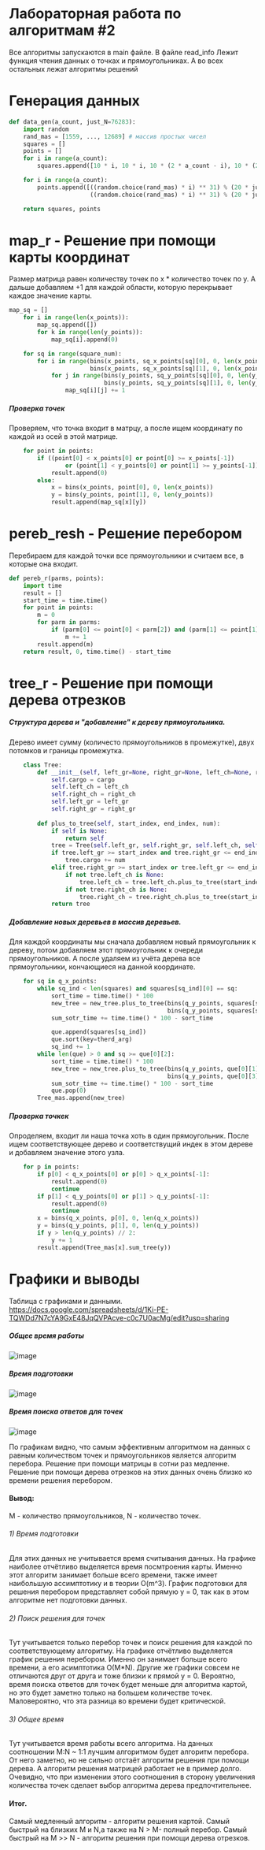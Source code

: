 # Лабораторная работа по алгоритмам #2
Все алгоритмы запускаются в main файле. В файле read_info Лежит функция чтения данных о точках и прямоугольниках. А во всех остальных лежат алгоритмы решений

# Генерация данных
```python
def data_gen(a_count, just_N=76283):
    import random
    rand_mas = [1559, ..., 12689] # массив простых чисел
    squares = []
    points = []
    for i in range(a_count):
        squares.append([10 * i, 10 * i, 10 * (2 * a_count - i), 10 * (2 * a_count - i)])

    for i in range(a_count):
        points.append([((random.choice(rand_mas) * i) ** 31) % (20 * just_N),
                       ((random.choice(rand_mas) * i) ** 31) % (20 * just_N)])

    return squares, points
```
# map_r - Решение при помощи карты координат
Размер матрица равен количеству точек по x * количество точек по y. А дальше добавляем +1 для каждой области, которую перекрывает каждое значение карты.
```python
map_sq = []
    for i in range(len(x_points)):
        map_sq.append([])
        for k in range(len(y_points)):
            map_sq[i].append(0)

    for sq in range(square_num):
        for i in range(bins(x_points, sq_x_points[sq][0], 0, len(x_points)),
                       bins(x_points, sq_x_points[sq][1], 0, len(x_points))):
            for j in range(bins(y_points, sq_y_points[sq][0], 0, len(y_points)),
                           bins(y_points, sq_y_points[sq][1], 0, len(y_points))):
                map_sq[i][j] += 1
```
##### Проверка точек
Проверяем, что точка входит в матрцу, а после ищем координату по каждой из осей в этой матрице.
```python
    for point in points:
        if ((point[0] < x_points[0] or point[0] >= x_points[-1])
                or (point[1] < y_points[0] or point[1] >= y_points[-1])):
            result.append(0)
        else:
            x = bins(x_points, point[0], 0, len(x_points))
            y = bins(y_points, point[1], 0, len(y_points))
            result.append(map_sq[x][y])
```
# pereb_resh - Решение перебором
Перебираем для каждой точки все прямоугольники и считаем все, в которые она входит.
```python
def pereb_r(parms, points):
    import time
    result = []
    start_time = time.time()
    for point in points:
        m = 0
        for parm in parms:
            if (parm[0] <= point[0] < parm[2]) and (parm[1] <= point[1] < parm[3]):
                m += 1
        result.append(m)
    return result, 0, time.time() - start_time
```
# tree_r - Решение при помощи дерева отрезков
##### Структура дерева и "добавление" к дереву прямоугольника.
Дерево имеет сумму (количесто прямоугольников в промежутке), двух потомков и границы промежутка.
```python
    class Tree:
        def __init__(self, left_gr=None, right_gr=None, left_ch=None, right_ch=None, cargo=0, ):
            self.cargo = cargo
            self.left_ch = left_ch
            self.right_ch = right_ch
            self.left_gr = left_gr
            self.right_gr = right_gr
            
        def plus_to_tree(self, start_index, end_index, num):
            if self is None:
                return self
            tree = Tree(self.left_gr, self.right_gr, self.left_ch, self.right_ch, self.cargo)
            if tree.left_gr >= start_index and tree.right_gr <= end_index:
                tree.cargo += num
            elif tree.right_gr >= start_index or tree.left_gr <= end_index:
                if not tree.left_ch is None:
                    tree.left_ch = tree.left_ch.plus_to_tree(start_index, end_index, num)
                if not tree.right_ch is None:
                    tree.right_ch = tree.right_ch.plus_to_tree(start_index, end_index, num)
            return tree
```
##### Добавление новых деревьев в массив деревьев.
Для каждой координаты мы сначала добавляем новый прямоугольник к дереву, потом добавляем этот прямоугольник к очереди прямоугольников. А после удаляем из учёта дерева все прямоугольники, кончающиеся на данной координате.
```python
    for sq in q_x_points:
        while sq_ind < len(squares) and squares[sq_ind][0] == sq:
            sort_time = time.time() * 100
            new_tree = new_tree.plus_to_tree(bins(q_y_points, squares[sq_ind][1], 0, len(q_y_points)),
                                             bins(q_y_points, squares[sq_ind][3], 0, len(q_y_points)-1), 1)
            sum_sotr_time += time.time() * 100 - sort_time

            que.append(squares[sq_ind])
            que.sort(key=therd_arg)
            sq_ind += 1
        while len(que) > 0 and sq >= que[0][2]:
            sort_time = time.time() * 100
            new_tree = new_tree.plus_to_tree(bins(q_y_points, que[0][1], 0, len(q_y_points)),
                                             bins(q_y_points, que[0][3], 0, len(q_y_points)-1), -1)
            sum_sotr_time += time.time() * 100 - sort_time
            que.pop(0)
        Tree_mas.append(new_tree)
```
##### Проверка точкек
Опроделяем, входит ли наша точка хоть в один прямоугольник. После ищем соответствующее дерево и соответствущий индек в этом дереве и добавляем значение этого узла.
```python
    for p in points:
        if p[0] < q_x_points[0] or p[0] > q_x_points[-1]:
            result.append(0)
            continue
        if p[1] < q_y_points[0] or p[1] > q_y_points[-1]:
            result.append(0)
            continue
        x = bins(q_x_points, p[0], 0, len(q_x_points))
        y = bins(q_y_points, p[1], 0, len(q_y_points))
        if y > len(q_y_points) // 2:
            y += 1
        result.append(Tree_mas[x].sum_tree(y))
```
# Графики и выводы
Таблица с графиками и данными.
https://docs.google.com/spreadsheets/d/1Ki-PE-TQWDd7N7cYA9GxE48JqQVPAcve-c0c7U0acMg/edit?usp=sharing

##### Общее время работы
![image](https://github.com/IljaNoskov/algorithsm_lab2/assets/99073996/0f9a581c-7501-406f-8299-e28819ff0ba6)

##### Время подготовки
![image](https://github.com/IljaNoskov/algorithsm_lab2/assets/99073996/b9d4708f-755e-4d25-90f4-5c8ab10e4397)

##### Время поиска ответов для точек
![image](https://github.com/IljaNoskov/algorithsm_lab2/assets/99073996/20243fbb-74c8-484b-a46e-1fd3f42cd8fe)

По графикам видно, что самым эффективным алгоритмом на данных с равным количеством точек и прямоугольников является алгоритм перебора. Решение при помощи матрицы в сотни раз медленне. Решение при помощи дерева отрезков на этих данных очень близко ко времени решения перебором.

#### Вывод:
M - количество прямоугольников, N - количество точек.
###### 1) Время подготовки 
Для этих данных не учитывается время считывания данных.
На графике наиболее отчётливо выделяется время посмтроения карты. Именно этот алгоритм занимает больше всего времени, также имеет наибольшую ассимптотику и в теории O(m^3). График подготовки для решения перебором представляет собой прямую y = 0, так как в этом алгоритме нет подготовки данных. 
###### 2) Поиск решения для точек
Тут учитывается только перебор точек и поиск решения для каждой по соответствующему алгоритму. На графике отчётливо выделяется график решения перебором. Именно он занимает больше всего времени, а его асимптотика O(M*N). Другие же графики совсем не отличаются друг от друга и тоже близки к прямой y = 0. Вероятно, время поиска ответов для точек будет меньше для алгоритма картой, но это будет заметно только на большем количестве точек. Маловероятно, что эта разница во времени будет критической.
###### 3) Общее время
Тут учитывается время работы всего алгоритма. На данных соотношении M:N ~ 1:1 лучшим алгоритмом будет алгоритм перебора. От него заметно, но не сильно отстаёт алгоритм решения при помощи дерева. А алгоритм решения матрицей работает не в пример долго. Очевидно, что при изменении этого соотношения в сторону увеличения количества точек сделает выбор алгоритма дерева предпочтительнее.

#### Итог.
Самый медленный алгоритм - алгоритм решения картой.
Самый быстрый на близких M и N,а также на N > M- полный перебор.
Самый быстрый на M >> N - алгоритм решения при помощи дерева отрезков.
